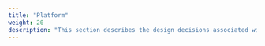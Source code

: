 ```yaml
---
title: "Platform"
weight: 20
description: "This section describes the design decisions associated with platform components such as identity management, service connectivity, endpoint management, and platform security for system(s) built using ASD's Blueprint for Secure Cloud."
---
```

